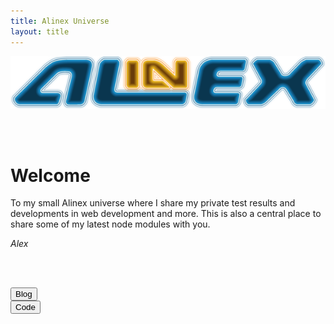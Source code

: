 ```yaml
---
title: Alinex Universe
layout: title
---
```


<div><img src="images/Alinex-black-600.png" class="img-responsive center-block" /></div>

<p><br /><br /></p>

# Welcome

To my small Alinex universe where I share my private test results and
developments in web development and more. This is also a central place to share
some of my latest node modules with you.

<p class="text-right"><i>Alex</i></p>

<p><br /><br /></p>

<div class="row">
  <div class="col-md-6">
    <form action="blog.html">
      <button type="submit" class="btn btn-primary btn-block">
        <span class="glyphicon glyphicon-cog" aria-hidden="true"></span> Blog
      </button>
    </form>
  </div>
  <div class="col-md-6">
    <form action="code.html">
      <button type="submit" class="btn btn-warning btn-block">
        <span class="glyphicon glyphicon-pencil" aria-hidden="true"></span> Code
      </button>
    </form>
  </div>
</div>

<p><br /><br /></p>
